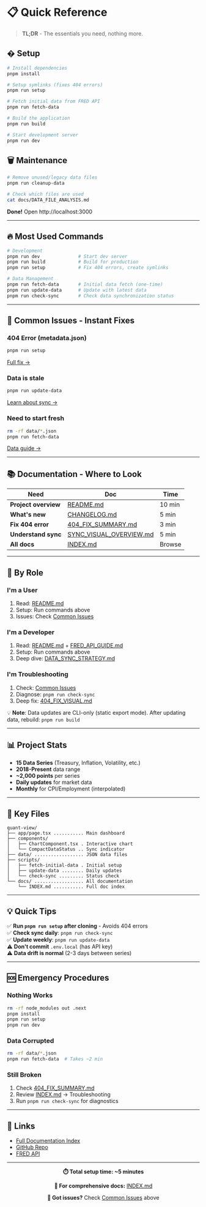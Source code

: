 # 📋 Quick Reference

> **TL;DR** - The essentials you need, nothing more.

## �️ Setup

```bash
# Install dependencies
pnpm install

# Setup symlinks (fixes 404 errors)
pnpm run setup

# Fetch initial data from FRED API
pnpm run fetch-data

# Build the application
pnpm run build

# Start development server
pnpm run dev
```

## 🗑️ Maintenance

```bash
# Remove unused/legacy data files
pnpm run cleanup-data

# Check which files are used
cat docs/DATA_FILE_ANALYSIS.md
```

**Done!** Open http://localhost:3000

---

## 🔥 Most Used Commands

```bash
# Development
pnpm run dev              # Start dev server
pnpm run build            # Build for production
pnpm run setup            # Fix 404 errors, create symlinks

# Data Management
pnpm run fetch-data       # Initial data fetch (one-time)
pnpm run update-data      # Update with latest data
pnpm run check-sync       # Check data synchronization status
```

---

## 🐛 Common Issues - Instant Fixes

### 404 Error (metadata.json)
```bash
pnpm run setup
```
[Full fix →](./404_FIX_SUMMARY.md)

### Data is stale
```bash
pnpm run update-data
```
[Learn about sync →](./SYNC_VISUAL_OVERVIEW.md)

### Need to start fresh
```bash
rm -rf data/*.json
pnpm run fetch-data
```
[Data guide →](../README.md#initial-data-setup)

---

## 📚 Documentation - Where to Look

| Need | Doc | Time |
|------|-----|------|
| **Project overview** | [README.md](../README.md) | 10 min |
| **What's new** | [CHANGELOG.md](../CHANGELOG.md) | 5 min |
| **Fix 404 error** | [404_FIX_SUMMARY.md](./404_FIX_SUMMARY.md) | 3 min |
| **Understand sync** | [SYNC_VISUAL_OVERVIEW.md](./SYNC_VISUAL_OVERVIEW.md) | 5 min |
| **All docs** | [INDEX.md](./INDEX.md) | Browse |

---

## 🎯 By Role

### I'm a **User**
1. Read: [README.md](../README.md)
2. Setup: Run commands above
3. Issues: Check [Common Issues](#-common-issues---instant-fixes)

### I'm a **Developer**
1. Read: [README.md](../README.md) + [FRED_API_GUIDE.md](../FRED_API_GUIDE.md)
2. Setup: Run commands above
3. Deep dive: [DATA_SYNC_STRATEGY.md](./DATA_SYNC_STRATEGY.md)

### I'm **Troubleshooting**
1. Check: [Common Issues](#-common-issues---instant-fixes)
2. Diagnose: `pnpm run check-sync`
3. Deep fix: [404_FIX_VISUAL.md](./404_FIX_VISUAL.md)

💡 **Note**: Data updates are CLI-only (static export mode). After updating data, rebuild: `pnpm run build`

---

## 📊 Project Stats

- **15 Data Series** (Treasury, Inflation, Volatility, etc.)
- **2018-Present** data range
- **~2,000 points** per series
- **Daily updates** for market data
- **Monthly** for CPI/Employment (interpolated)

---

## 🔑 Key Files

```
quant-view/
├── app/page.tsx ........... Main dashboard
├── components/
│   ├── ChartComponent.tsx . Interactive chart
│   └── CompactDataStatus .. Sync indicator
├── data/ .................. JSON data files
├── scripts/
│   ├── fetch-initial-data . Initial setup
│   ├── update-data ........ Daily updates
│   └── check-sync ......... Status check
└── docs/ .................. All documentation
    └── INDEX.md ........... Full doc index
```

---

## 💡 Quick Tips

✅ **Run `pnpm run setup` after cloning** - Avoids 404 errors  
✅ **Check sync daily**: `pnpm run check-sync`  
✅ **Update weekly**: `pnpm run update-data`  
⚠️ **Don't commit** `.env.local` (has API key)  
⚠️ **Data drift is normal** (2-3 days between series)  

---

## 🆘 Emergency Procedures

### Nothing Works
```bash
rm -rf node_modules out .next
pnpm install
pnpm run setup
pnpm run dev
```

### Data Corrupted
```bash
rm -rf data/*.json
pnpm run fetch-data  # Takes ~2 min
```

### Still Broken
1. Check [404_FIX_SUMMARY.md](./404_FIX_SUMMARY.md)
2. Review [INDEX.md](./INDEX.md) → Troubleshooting
3. Run `pnpm run check-sync` for diagnostics

---

## 🔗 Links

- [Full Documentation Index](./INDEX.md)
- [GitHub Repo](https://github.com/rohitdhiman1/quant-view)
- [FRED API](https://fred.stlouisfed.org/)

---

<div align="center">

**⏱️ Total setup time: ~5 minutes**

**📖 For comprehensive docs:** [INDEX.md](./INDEX.md)

**🐛 Got issues?** Check [Common Issues](#-common-issues---instant-fixes) above

</div>
